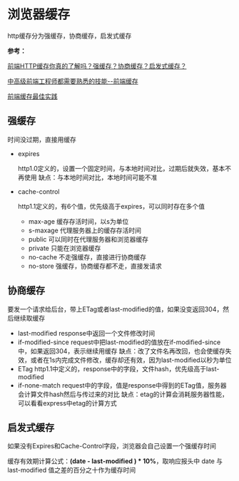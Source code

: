 # 浏览器缓存
http缓存分为强缓存，协商缓存，启发式缓存

**参考：**

[前端HTTP缓存你真的了解吗？强缓存？协商缓存？启发式缓存？](https://juejin.cn/post/7264597522030329910)

[中高级前端工程师都需要熟悉的技能--前端缓存](https://juejin.cn/post/7127194919235485733?searchId=20230812142201BC2BE92568F2609E2CBD)

[前端缓存最佳实践](https://juejin.cn/post/6844903737538920462?searchId=202308121418561A92224BBAF70A9DF0EC)

## 强缓存
时间没过期，直接用缓存
- expires 

  http1.0定义的，设置一个固定时间，与本地时间对比，过期后就失效，基本不再使用
  缺点：与本地时间对比，本地时间可能不准
- cache-control

  http1.1定义的，有6个值，优先级高于expires，可以同时存在多个值
  - max-age
    缓存存活时间，以s为单位
  - s-maxage
    代理服务器上的缓存存活时间
  - public
    可以同时在代理服务器和浏览器缓存
  - private
    只能在浏览器缓存
  - no-cache
    不走强缓存，直接进行协商缓存
  - no-store
    强缓存，协商缓存都不走，直接发请求

## 协商缓存
要发一个请求给后台，带上ETag或者last-modified的值，如果没变返回304，然后继续取缓存
- last-modified
  response中返回一个文件修改时间
- if-modified-since
  request中把last-modified的值放在if-modified-since中，如果返回304，表示继续用缓存
  缺点：改了文件名再改回，也会使缓存失效，或者在1s内完成文件修改，缓存却还有效，因为last-modified以秒为单位
- ETag 
  http1.1中定义的，response中的字段，文件hash，优先级高于last-modified
- if-none-match
  request中的字段，值是response中得到的ETag值，服务器会计算文件hash然后与传过来的对比
  缺点：etag的计算会消耗服务器性能，可以看看express中etag的计算方式

## 启发式缓存
如果没有Expires和Cache-Control字段，浏览器会自己设置一个强缓存时间

缓存有效期计算公式：**(date - last-modified ) * 10%**，取响应报头中 date 与 last-modified 值之差的百分之十作为缓存时间
  
